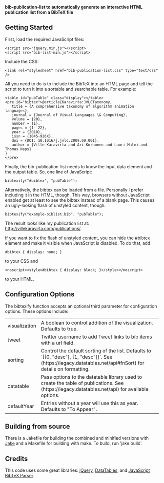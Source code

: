 **bib-publication-list to automatically generate an interactive HTML publication list from a BibTeX file**

## Getting Started

First, load the required JavaScript files:

    <script src="jquery.min.js"></script>
    <script src="bib-list-min.js"></script>

Include the CSS:

    <link rel="stylesheet" href="bib-publication-list.css" type="text/css" />

All you need to do is to include the BibTeX into an HTML page and tell the script to turn it
into a sortable and searchable table. For example:

    <table id="pubTable" class="display"></table>
    <pre id="bibtex">@article{Karavirta:JVLCTaxonomy,
       title = {A comprehensive taxonomy of algorithm animation languages},
       journal = {Journal of Visual Languages \& Computing},
       volume = {20},
       number = {1},
       pages = {1--22},
       year = {2010},
       issn = {1045-926X},
       doi = {DOI: 10.1016/j.jvlc.2009.09.001},
       author = {Ville Karavirta and Ari Korhonen and Lauri Malmi and Thomas Naps}
    }
    </pre>

Finally, the bib-publication-list needs to know the input data element and the output table. So, one
line of JavaScript:

    bibtexify("#bibtex", "pubTable");

Alternatively, the bibtex can be loaded from a file. Personally I prefer including it in the HTML,
though. This way, browsers without JavaScript enabled get at least to see the bibtex instead of a blank page.
This causes an ugly-looking flash of unstyled content, though.

    bibtexify("example-biblist.bib", "pubTable");

The result looks like my publication list at: http://villekaravirta.com/publications/.

If you want to fix the flash of unstyled content, you can hide the #bibtex element and make it
visible when JavaScript is disabled. To do that, add

    #bibtex { display: none; }

to your CSS and

    <noscript><style>#bibtex { display: block; }</style></noscript>

to your HTML.


## Configuration Options

The bibtexify function accepts an optional third parameter for configuration options. These options include:

<table>
<tbody>
<tr><td>visualization</td><td>A boolean to control addition of the visualization. Defaults to true.</td></tr>
<tr><td>tweet</td><td>Twitter username to add Tweet links to bib items with a url field.</td></tr>
<tr><td>sorting</td><td>Control the default sorting of the list. Defaults to `[[0, "desc"], [1, "desc"]]`. See (https://legacy.datatables.net/api#fnSort) for details on formatting.</td></tr>
<tr><td>datatable</td><td>Pass options to the datatable library used to create the table of publications. See (https://legacy.datatables.net/api) for available options.</td></tr>
<tr><td>defaultYear</td><td>Entries without a year will use this as year. Defaults to "To Appear".
</tbody>
</table>

## Building from source

There is a Jakefile for building the combined and minified versions with [Jake](https://github.com/mde/jake)
and a Makefile for building with make. To build, run 'jake build'.


## Credits

This code uses some great libraries: [jQuery](http://jquery.com/), [DataTables](http://datatables.net/),
and [JavaScript BibTeX Parser](http://sourceforge.net/projects/jsbibtex/).
